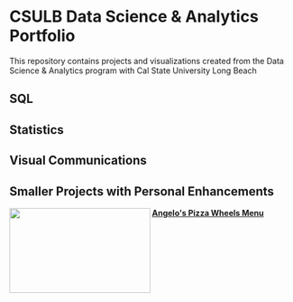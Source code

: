 # CSULB Data Science & Analytics Portfolio
This repository contains projects and visualizations created from the Data
Science & Analytics program with Cal State University Long Beach
## SQL
## Statistics
## Visual Communications
## Smaller Projects with Personal Enhancements
<img align="left" width="250" height="150" src="https://i.pinimg.com/originals/49/93/ed/4993ed820d7c897b98e8165b1760da6a.jpg"> **[Angelo's Pizza Wheels Menu](https://github.com/tsugars/CSULB-Data-Analytics-Portfolio/blob/main/Angelo's%20Pizza%20Wheels%20Pricing%20.ipynb)**
<!--
